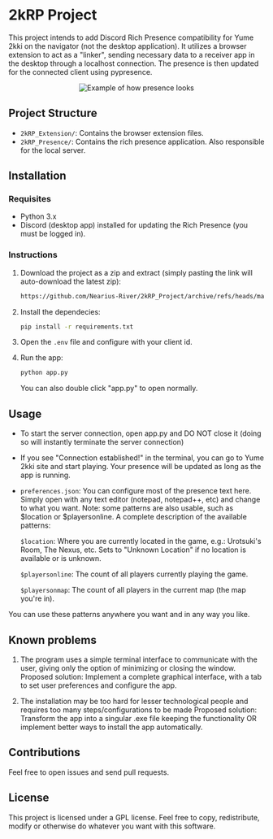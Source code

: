 # 2kRP Project

This project intends to add Discord Rich Presence compatibility for Yume 2kki on the navigator (not the desktop application).
It utilizes a browser extension to act as a "linker", sending necessary data to a receiver app in the desktop through a localhost connection. The presence is then updated for the connected client using pypresence.

<div align="center">
    <img src="https://github.com/Nearius-River/2kRP_Project/assets/49107257/d3bdd888-5fb3-43d9-9bba-56c5f0c266f7" alt="Example of how presence looks">
</div>

## Project Structure

- `2kRP_Extension/`: Contains the browser extension files.
- `2kRP_Presence/`: Contains the rich presence application. Also responsible for the local server.

## Installation

### Requisites

- Python 3.x
- Discord (desktop app) installed for updating the Rich Presence (you must be logged in).

### Instructions

1. Download the project as a zip and extract (simply pasting the link will auto-download the latest zip):

    ```sh
    https://github.com/Nearius-River/2kRP_Project/archive/refs/heads/master.zip
    ```

2. Install the dependecies:

    ```sh
    pip install -r requirements.txt
    ```

3. Open the `.env` file and configure with your client id.

4. Run the app:

    ```sh
    python app.py
    ```

    You can also double click "app.py" to open normally.

## Usage

- To start the server connection, open app.py and DO NOT close it (doing so will instantly terminate the server connection)
- If you see "Connection established!" in the terminal, you can go to Yume 2kki site and start playing. Your presence will be updated as long as the app is running.
- `preferences.json`: You can configure most of the presence text here. Simply open with any text editor (notepad, notepad++, etc) and change to what you want. Note: some patterns are also usable, such as $location or $playersonline. A complete description of the available patterns:

    `$location`: Where you are currently located in the game, e.g.: Urotsuki's Room, The Nexus, etc. Sets to "Unknown Location" if no location is available or is unknown.

    `$playersonline`: The count of all players currently playing the game.

    `$playersonmap`: The count of all players in the current map (the map you're in).

You can use these patterns anywhere you want and in any way you like.

## Known problems

1. The program uses a simple terminal interface to communicate with the user, giving only the option of minimizing or closing the window.
Proposed solution: Implement a complete graphical interface, with a tab to set user preferences and configure the app.

2. The installation may be too hard for lesser technological people and requires too many steps/configurations to be made
Proposed solution: Transform the app into a singular .exe file keeping the functionality OR implement better ways to install the app automatically.

## Contributions

Feel free to open issues and send pull requests.

## License

This project is licensed under a GPL license. Feel free to copy, redistribute, modify or otherwise do whatever you want with this software.
